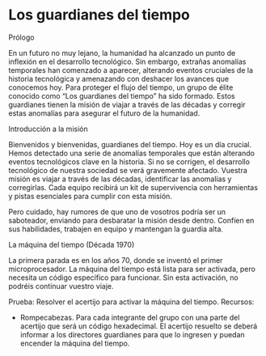 
# Los guardianes del tiempo



Prólogo

En un futuro no muy lejano, la humanidad ha alcanzado un punto de inflexión en el desarrollo tecnológico. Sin embargo, extrañas anomalías temporales han comenzado a aparecer, alterando eventos cruciales de la historia tecnológica y amenazando con deshacer los avances que conocemos hoy. Para proteger el flujo del tiempo, un grupo de élite conocido como “Los guardianes del tiempo”  ha sido formado. Estos guardianes tienen la misión de viajar a través de las décadas y corregir estas anomalías para asegurar el futuro de la humanidad. 

Introducción a la misión

Bienvenidos y bienvenidas, guardianes del tiempo. Hoy es un día crucial. Hemos detectado una serie de anomalías temporales que están alterando eventos tecnológicos clave en la historia. Si no se corrigen, el desarrollo tecnológico de nuestra sociedad se verá gravemente afectado. Vuestra misión es viajar a través de las décadas, identificar las anomalías y corregirlas. Cada equipo recibirá un kit de supervivencia con herramientas y pistas esenciales para cumplir con esta misión. 

Pero cuidado, hay rumores de que uno de vosotros podría ser un saboteador, enviando para desbaratar la misión desde dentro. Confíen en sus habilidades, trabajen en equipo y mantengan la guardia alta. 

La máquina del tiempo (Década 1970)

La primera parada es en los años 70, donde se inventó el primer microprocesador. La máquina del tiempo está lista para ser activada, pero necesita un código específico para funcionar. Sin esta activación, no podréis continuar vuestro viaje. 

Prueba: Resolver el acertijo para activar la máquina del tiempo.
Recursos: 

<ul>
    <li>Rompecabezas.
Para cada integrante del grupo con una parte del acertijo que será un código hexadecimal. 
El acertijo resuelto se deberá informar a los directores guardianes para que lo ingresen y puedan encender la máquina del tiempo.
    
</ul>

